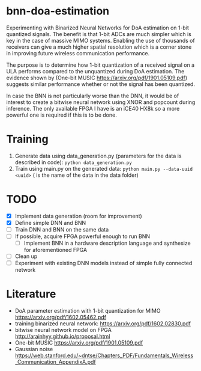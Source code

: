 # bnn-doa-estimation

Experimenting with Binarized Neural Networks for DoA estimation on 1-bit quantized signals. The benefit is that 1-bit ADCs are much simpler which is key in the case of massive MIMO systems. Enabling the use of thousands of receivers can give a much higher spatial resolution which is a corner stone in improving future wireless communication performance.

The purpose is to determine how 1-bit quantization of a received signal on a ULA performs compared to the unquantized during DoA estimation. The evidence shown by (One-bit MUSIC https://arxiv.org/pdf/1901.05109.pdf) suggests similar performance whether or not the signal has been quantized.

In case the BNN is not particularly worse than the DNN, it would be of interest to create a bitwise neural network using XNOR and popcount during inference. The only available FPGA I have is an iCE40 HX8k so a more powerful one is required if this is to be done.

# Training

1. Generate data using data_generation.py (parameters for the data is described in code): `python data_generation.py`
2. Train using main.py on the generated data: `python main.py --data-uuid <uuid>` (<uuid> is the name of the data in the data folder)

# TODO
- [x] Implement data generation (room for improvement)
- [x] Define simple DNN and BNN
- [ ] Train DNN and BNN on the same data
- [ ] If possible, acquire FPGA powerful enough to run BNN
  - [ ] Implement BNN in a hardware description language and synthesize for aforementioned FPGA
- [ ] Clean up
- [ ] Experiment with existing DNN models instead of simple fully connected network

# Literature

* DoA parameter estimation with 1-bit quantization for MIMO  https://arxiv.org/pdf/1602.05462.pdf
* training binarized neural network: https://arxiv.org/pdf/1602.02830.pdf
* bitwise neural network model on FPGA http://arainhyy.github.io/proposal.html
* One-bit MUSIC https://arxiv.org/pdf/1901.05109.pdf
* Gaussian noise https://web.stanford.edu/~dntse/Chapters_PDF/Fundamentals_Wireless_Communication_AppendixA.pdf
